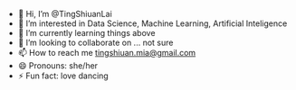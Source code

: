 - 👋 Hi, I’m @TingShiuanLai
- 👀 I’m interested in Data Science, Machine Learning, Artificial Inteligence
- 🌱 I’m currently learning things above
- 💞️ I’m looking to collaborate on ... not sure
- 📫 How to reach me tingshiuan.mia@gmail.com
- 😄 Pronouns: she/her
- ⚡ Fun fact: love dancing

<!---
TingShiuanLai/TingShiuanLai is a ✨ special ✨ repository because its `README.md` (this file) appears on your GitHub profile.
You can click the Preview link to take a look at your changes.
--->
